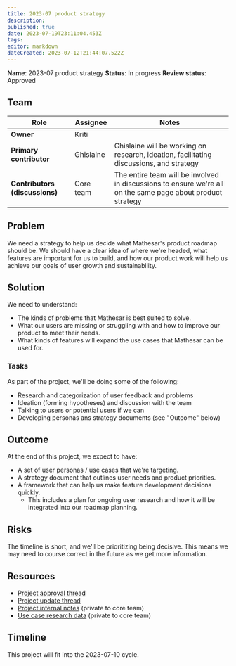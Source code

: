 ```yaml
---
title: 2023-07 product strategy
description: 
published: true
date: 2023-07-19T23:11:04.453Z
tags: 
editor: markdown
dateCreated: 2023-07-12T21:44:07.522Z
---
```


**Name**: 2023-07 product strategy
**Status**: In progress
**Review status**: Approved

## Team

| Role | Assignee | Notes |
|-|-|-|
| **Owner** | Kriti | |
| **Primary contributor** | Ghislaine | Ghislaine will be working on research, ideation, facilitating discussions, and strategy |
| **Contributors (discussions)** | Core team | The entire team will be involved in discussions to ensure we're all on the same page about product strategy |

## Problem
We need a strategy to help us decide what Mathesar's product roadmap should be. We should have a clear idea of where we're headed, what features are important for us to build, and how our product work will help us achieve our goals of user growth and sustainability.

## Solution
We need to understand:
- The kinds of problems that Mathesar is best suited to solve.
- What our users are missing or struggling with and how to improve our product to meet their needs.
- What kinds of features will expand the use cases that Mathesar can be used for.

### Tasks
As part of the project, we'll be doing some of the following:
- Research and categorization of user feedback and problems
- Ideation (forming hypotheses) and discussion with the team
- Talking to users or potential users if we can
- Developing personas ans strategy documents (see "Outcome" below)

## Outcome
At the end of this project, we expect to have:
- A set of user personas / use cases that we're targeting.
- A strategy document that outlines user needs and product priorities.
- A framework that can help us make feature development decisions quickly.
  - This includes a plan for ongoing user research and how it will be integrated into our roadmap planning.

## Risks
The timeline is short, and we'll be prioritizing being decisive. This means we may need to course correct in the future as we get more information.

## Resources
- [Project approval thread](https://groups.google.com/a/mathesar.org/g/mathesar-developers/c/b7FlFSDH7Z8/m/nHmLvaADAAAJ)
- [Project update thread](https://groups.google.com/a/mathesar.org/g/mathesar-developers/c/wGIj3Yfh7us/m/0SyW5gtWAAAJ)
- [Project internal notes](https://hackmd.io/Ys9xfGZBTK-OaSCTrKPxNw?view) (private to core team)
- [Use case research data](https://internal.mathesar.org/db/mathesar_tables/14/) (private to core team)

## Timeline
This project will fit into the 2023-07-10 cycle.
